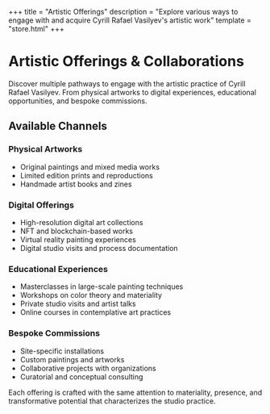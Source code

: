 +++
title = "Artistic Offerings"
description = "Explore various ways to engage with and acquire Cyrill Rafael Vasilyev's artistic work"
template = "store.html"
+++

# Artistic Offerings & Collaborations

Discover multiple pathways to engage with the artistic practice of Cyrill Rafael Vasilyev. From physical artworks to digital experiences, educational opportunities, and bespoke commissions.

## Available Channels

### Physical Artworks
- Original paintings and mixed media works
- Limited edition prints and reproductions
- Handmade artist books and zines

### Digital Offerings
- High-resolution digital art collections
- NFT and blockchain-based works
- Virtual reality painting experiences
- Digital studio visits and process documentation

### Educational Experiences
- Masterclasses in large-scale painting techniques
- Workshops on color theory and materiality
- Private studio visits and artist talks
- Online courses in contemplative art practices

### Bespoke Commissions
- Site-specific installations
- Custom paintings and artworks
- Collaborative projects with organizations
- Curatorial and conceptual consulting

Each offering is crafted with the same attention to materiality, presence, and transformative potential that characterizes the studio practice.